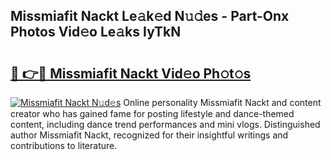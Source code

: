 ## Missmiafit Nackt Le𝚊k𝚎d N𝚞𝚍es - Part-Onx Photos Vid𝚎o Le𝚊ks IyTkN

# <h2><a href="http://fb72fu.evod.top/?m=Missmiafit+Nackt">🔗 👉🔴 Missmiafit Nackt Vid𝚎o Ph𝚘t𝚘s</a></h2>

[![Missmiafit Nackt N𝚞d𝚎s](https://i.imgur.com/8V9OHl7.gif)](http://fb72fu.evod.top/?m=Missmiafit+Nackt)
Online personality Missmiafit Nackt and content creator who has gained fame for posting lifestyle and dance-themed content, including dance trend performances and mini vlogs. Distinguished author Missmiafit Nackt, recognized for their insightful writings and contributions to literature. 
